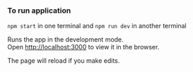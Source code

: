 ### To run application

`npm start` in one terminal
and `npm run dev` in another terminal

Runs the app in the development mode.\
Open [http://localhost:3000](http://localhost:3000) to view it in the browser.

The page will reload if you make edits.
